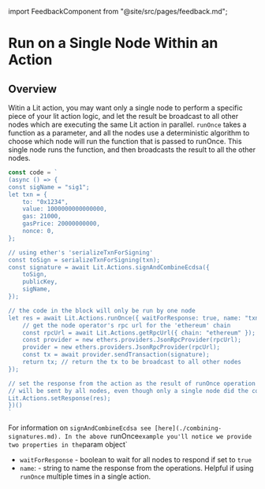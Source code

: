 import FeedbackComponent from "@site/src/pages/feedback.md";

# Run on a Single Node Within an Action

## Overview
Witin a Lit action, you may want only a single node to perform a specific piece of your lit action logic, and let the result be broadcast to all other nodes which are executing the same Lit action in parallel. `runOnce` takes a function as a parameter, and all the nodes use a deterministic algorithm to choose which node will run the function that is passed to runOnce. This single node runs the function, and then broadcasts the result to all the other nodes.

```js
const code = `
(async () => {
const sigName = "sig1";
let txn = {
    to: "0x1234",
    value: 1000000000000000,
    gas: 21000,
    gasPrice: 20000000000,
    nonce: 0,
};

// using ether's 'serializeTxnForSigning'
const toSign = serializeTxnForSigning(txn);
const signature = await Lit.Actions.signAndCombineEcdsa({
    toSign,
    publicKey,
    sigName,
});

// the code in the block will only be run by one node
let res = await Lit.Actions.runOnce({ waitForResponse: true, name: "txnSender" }, async () => {
    // get the node operator's rpc url for the 'ethereum' chain
    const rpcUrl = await Lit.Actions.getRpcUrl({ chain: "ethereum" });
    const provider = new ethers.providers.JsonRpcProvider(rpcUrl);
    provider = new ethers.providers.JsonRpcProvider(rpcUrl);
    const tx = await provider.sendTransaction(signature);
    return tx; // return the tx to be broadcast to all other nodes
});

// set the response from the action as the result of runOnce operation
// will be sent by all nodes, even though only a single node did the computation
Lit.Actions.setResponse(res);
})()
`
```

For information on `signAndCombineEcdsa see [here](./combining-signatures.md).
In the above `runOnce` example you'll notice we provide two properties in the `param object`

- `waitForResponse` - boolean to wait for all nodes to respond if set to `true`
- `name`: - string to name the response from the operations. Helpful if using `runOnce` multiple times in a single action.
